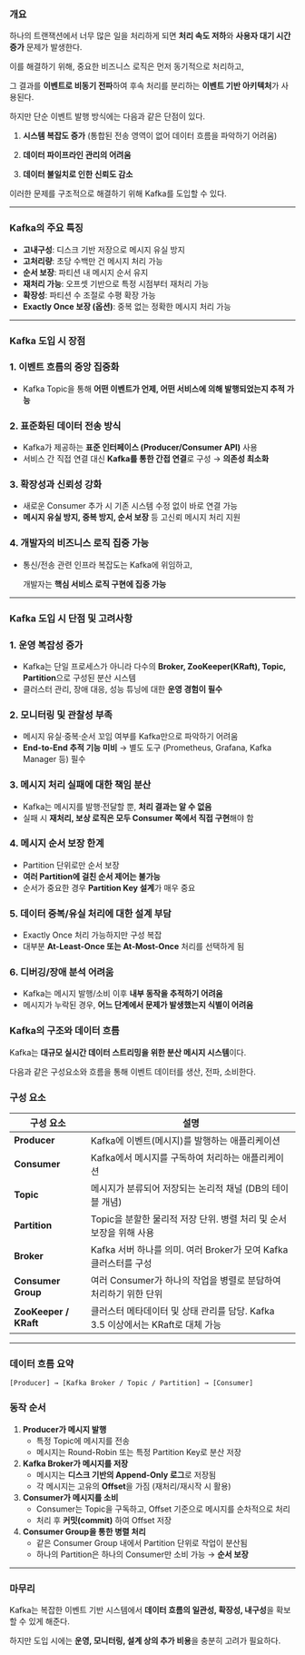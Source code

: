 ### 개요

하나의 트랜잭션에서 너무 많은 일을 처리하게 되면 **처리 속도 저하**와 **사용자 대기 시간 증가** 문제가 발생한다.

이를 해결하기 위해, 중요한 비즈니스 로직은 먼저 동기적으로 처리하고,

그 결과를 **이벤트로 비동기 전파**하여 후속 처리를 분리하는 **이벤트 기반 아키텍처**가 사용된다.

하지만 단순 이벤트 발행 방식에는 다음과 같은 단점이 있다.

1. **시스템 복잡도 증가**
(통합된 전송 영역이 없어 데이터 흐름을 파악하기 어려움)

2. **데이터 파이프라인 관리의 어려움**
3. **데이터 불일치로 인한 신뢰도 감소**

이러한 문제를 구조적으로 해결하기 위해 Kafka를 도입할 수 있다.

---

### Kafka의 주요 특징

- **고내구성**: 디스크 기반 저장으로 메시지 유실 방지
- **고처리량**: 초당 수백만 건 메시지 처리 가능
- **순서 보장**: 파티션 내 메시지 순서 유지
- **재처리 가능**: 오프셋 기반으로 특정 시점부터 재처리 가능
- **확장성**: 파티션 수 조절로 수평 확장 가능
- **Exactly Once 보장 (옵션)**: 중복 없는 정확한 메시지 처리 가능

---

### Kafka 도입 시 장점

### 1. **이벤트 흐름의 중앙 집중화**

- Kafka Topic을 통해 **어떤 이벤트가 언제, 어떤 서비스에 의해 발행되었는지 추적 가능**

### 2. **표준화된 데이터 전송 방식**

- Kafka가 제공하는 **표준 인터페이스 (Producer/Consumer API)** 사용
- 서비스 간 직접 연결 대신 **Kafka를 통한 간접 연결**로 구성 → **의존성 최소화**

### 3. **확장성과 신뢰성 강화**

- 새로운 Consumer 추가 시 기존 시스템 수정 없이 바로 연결 가능
- **메시지 유실 방지, 중복 방지, 순서 보장** 등 고신뢰 메시지 처리 지원

### 4. **개발자의 비즈니스 로직 집중 가능**

- 통신/전송 관련 인프라 복잡도는 Kafka에 위임하고,

  개발자는 **핵심 서비스 로직 구현에 집중 가능**


---

### Kafka 도입 시 단점 및 고려사항

### 1. **운영 복잡성 증가**

- Kafka는 단일 프로세스가 아니라 다수의 **Broker, ZooKeeper(KRaft), Topic, Partition**으로 구성된 분산 시스템
- 클러스터 관리, 장애 대응, 성능 튜닝에 대한 **운영 경험이 필수**

### 2. **모니터링 및 관찰성 부족**

- 메시지 유실·중복·순서 꼬임 여부를 Kafka만으로 파악하기 어려움
- **End-to-End 추적 기능 미비** → 별도 도구 (Prometheus, Grafana, Kafka Manager 등) 필수

### 3. **메시지 처리 실패에 대한 책임 분산**

- Kafka는 메시지를 발행·전달할 뿐, **처리 결과는 알 수 없음**
- 실패 시 **재처리, 보상 로직은 모두 Consumer 쪽에서 직접 구현**해야 함

### 4. **메시지 순서 보장 한계**

- Partition 단위로만 순서 보장
- **여러 Partition에 걸친 순서 제어는 불가능**
- 순서가 중요한 경우 **Partition Key 설계**가 매우 중요

### 5. **데이터 중복/유실 처리에 대한 설계 부담**

- Exactly Once 처리 가능하지만 구성 복잡
- 대부분 **At-Least-Once 또는 At-Most-Once** 처리를 선택하게 됨

### 6. **디버깅/장애 분석 어려움**

- Kafka는 메시지 발행/소비 이후 **내부 동작을 추적하기 어려움**
- 메시지가 누락된 경우, **어느 단계에서 문제가 발생했는지 식별이 어려움**

### Kafka의 구조와 데이터 흐름

Kafka는 **대규모 실시간 데이터 스트리밍을 위한 분산 메시지 시스템**이다.

다음과 같은 구성요소와 흐름을 통해 이벤트 데이터를 생산, 전파, 소비한다.

### 구성 요소

| 구성 요소 | 설명 |
| --- | --- |
| **Producer** | Kafka에 이벤트(메시지)를 발행하는 애플리케이션 |
| **Consumer** | Kafka에서 메시지를 구독하여 처리하는 애플리케이션 |
| **Topic** | 메시지가 분류되어 저장되는 논리적 채널 (DB의 테이블 개념) |
| **Partition** | Topic을 분할한 물리적 저장 단위. 병렬 처리 및 순서 보장을 위해 사용 |
| **Broker** | Kafka 서버 하나를 의미. 여러 Broker가 모여 Kafka 클러스터를 구성 |
| **Consumer Group** | 여러 Consumer가 하나의 작업을 병렬로 분담하여 처리하기 위한 단위 |
| **ZooKeeper / KRaft** | 클러스터 메타데이터 및 상태 관리를 담당. Kafka 3.5 이상에서는 KRaft로 대체 가능 |

---

### 데이터 흐름 요약

```
[Producer] → [Kafka Broker / Topic / Partition] → [Consumer]
```

### 동작 순서

1. **Producer가 메시지 발행**
    - 특정 Topic에 메시지를 전송
    - 메시지는 Round-Robin 또는 특정 Partition Key로 분산 저장
2. **Kafka Broker가 메시지를 저장**
    - 메시지는 **디스크 기반의 Append-Only 로그**로 저장됨
    - 각 메시지는 고유의 **Offset**을 가짐 (재처리/재시작 시 활용)
3. **Consumer가 메시지를 소비**
    - Consumer는 Topic을 구독하고, Offset 기준으로 메시지를 순차적으로 처리
    - 처리 후 **커밋(commit)** 하여 Offset 저장
4. **Consumer Group을 통한 병렬 처리**
    - 같은 Consumer Group 내에서 Partition 단위로 작업이 분산됨
    - 하나의 Partition은 하나의 Consumer만 소비 가능 → **순서 보장**

---


### 마무리

Kafka는 복잡한 이벤트 기반 시스템에서 **데이터 흐름의 일관성, 확장성, 내구성**을 확보할 수 있게 해준다.

하지만 도입 시에는 **운영, 모니터링, 설계 상의 추가 비용**을 충분히 고려가 필요하다.